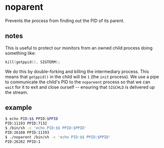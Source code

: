 # noparent

Prevents the process from finding out the PID of its parent.

## notes

This is useful to protect our monitors from an owned child process doing something like:

```c
kill(getppid(), SIGTERM);
```

We do this by double-forking and killing the intermediary process.  This means that `getppid()` in the child will be `1` (the `init` process).  We use a pipe to communicate the child's PID to the `nopareent` process so that we can `wait` for it to exit and close ourself -- ensuring that `SIGCHLD` is delivered up the stream.

## example

```sh
$ echo PID:$$ PPID:$PPID
PID:11193 PPID:7132
$ /bin/sh -c 'echo PID:$$ PPID:$PPID'
PID:26160 PPID:11193
$ ./noparent /bin/sh -c 'echo PID:$$ PPID:$PPID'
PID:26202 PPID:1
```